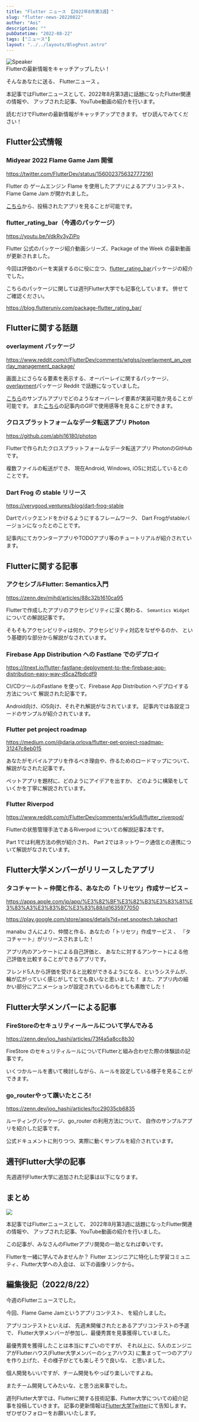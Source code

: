 ```yaml
---
title: "Flutter ニュース 【2022年8月第3週】"
slug: "flutter-news-20220822"
author: "Aoi"
description: ""
pubDatetime: "2022-08-22"
tags: ["ニュース"]
layout: "../../layouts/BlogPost.astro"
---
```


<div class="speech-bubble-container">
  <div class="speech-bubble-avatar">
    <img src="https://blog.flutteruniv.com/wp-content/themes/cocoon-master/images/man.png" alt="Speaker" />
  </div>
  <div class="speech-bubble">
    <div class="speech-bubble-content">
      Flutterの最新情報をキャッチアップしたい！
    </div>
    <div class="speech-bubble-arrow arrow-left"></div>
  </div>
</div>

そんなあなたに送る、 Flutterニュース 。

本記事ではFlutterニュースとして、2022年8月第3週に話題になったFlutter関連の情報や、
アップされた記事、YouTube動画の紹介を行います。

読むだけでFlutterの最新情報がキャッチアップできます。 ぜひ読んでみてください！

## Flutter公式情報

### Midyear 2022 Flame Game Jam 開催

https://twitter.com/FlutterDev/status/1560023756327772161

Flutter の ゲームエンジン Flame を使用したアプリによるアプリコンテスト、
Flame Game Jam が開かれました。

[こちら](https://itch.io/jam/2nd-flame-game-jam/entries)から、投稿されたアプリを見ることが可能です。

### flutter_rating_bar（今週のパッケージ）

https://youtu.be/VdkRy3yZiPo

Flutter 公式のパッケージ紹介動画シリーズ、Package of the Week の最新動画が更新されました。

今回は評価のバーを実装するのに役に立つ、[flutter_rating_bar](https://pub.dev/packages/flutter_rating_bar)パッケージの紹介でした。

こちらのパッケージに関しては週刊Flutter大学でも記事化しています。
併せてご確認ください。

https://blog.flutteruniv.com/package-flutter_rating_bar/

## Flutterに関する話題

### overlayment パッケージ

https://www.reddit.com/r/FlutterDev/comments/wtglss/overlayment_an_overlay_management_package/

画面上にさらなる要素を表示する、オーバーレイに関するパッケージ、[overlayment](https://pub.dev/packages/overlayment)パッケージ
Reddit で話題になっていました。

[こちら](https://overlayment.netlify.app/#/)のサンプルアプリでどのようなオーバーレイ要素が実装可能か見ることが可能です。
また[こちら](https://medium.com/@SchabanBo/overlayment-an-overlay-management-package-2dbdd9c2b1bb)の記事内のGIFで使用感等を見ることができます。

### クロスプラットフォームなデータ転送アプリ Photon

https://github.com/abhi16180/photon

Flutterで作られたクロスプラットフォームなデータ転送アプリ PhotonのGitHub です。

複数ファイルの転送ができ、
現在Android, Windows, iOSに対応しているとのことです。

### Dart Frog の stable リリース

https://verygood.ventures/blog/dart-frog-stable

Dartでバックエンドをかけるようにするフレームワーク、
Dart Frogがstableバージョンになったとのことです。

記事内にてカウンターアプリやTODOアプリ等のチュートリアルが紹介されています。

## Flutterに関する記事

### **アクセシブルFlutter: Semantics入門**

https://zenn.dev/mjhd/articles/88c32b1610ca95

Flutterで作成したアプリのアクセシビリティに深く関わる、
`Semantics Widget`についての解説記事です。

そもそもアクセシビリティは何か、アクセシビリティ対応をなぜやるのか、
という基礎的な部分から解説がなされています。

### Firebase App Distribution への Fastlane でのデプロイ

https://itnext.io/flutter-fastlane-deployment-to-the-firebase-app-distribution-easy-way-d5ca2fbdcdf9

CI/CDツールのFastlane を使って、Firebase App Distribution へデプロイする方法について
解説された記事です。

Android向け、iOS向け、それぞれ解説がなされています。
記事内では各設定コードのサンプルが紹介されています。

### Flutter pet project roadmap

https://medium.com/@daria.orlova/flutter-pet-project-roadmap-31247c8eb015

あなたがモバイルアプリを作るべき理由や、作るためのロードマップについて、
解説がなされた記事です。

ペットアプリを題材に、どのようにアイデアを出すか、
どのように構築をしていくかを丁寧に解説されています。

### Flutter Riverpod

https://www.reddit.com/r/FlutterDev/comments/wrk5u8/flutter_riverpod/

Flutterの状態管理手法であるRiverpod についての解説記事2本です。

Part 1では利用方法の例が紹介され、
Part 2ではネットワーク通信との連携について解説がなされています。

## Flutter大学メンバーがリリースしたアプリ

### タコチャート ~ 仲間と作る、あなたの「トリセツ」作成サービス ~

https://apps.apple.com/jp/app/%E3%82%BF%E3%82%B3%E3%83%81%E3%83%A3%E3%83%BC%E3%83%88/id1635977050

https://play.google.com/store/apps/details?id=net.snootech.takochart

manabu さんにより、仲間と作る、あなたの「トリセツ」作成サービス 、
『タコチャート』がリリースされました！

アプリ内のアンケートによる自己評価と、
あなたに対するアンケートによる他己評価を比較することができるアプリです。

フレンド5人から評価を受けると比較ができるようになる、というシステムが、
輪が広がっていく感じがしてとても良いなと思いました！
また、アプリ内の細かい部分にアニメーションが設定されているのもとても素敵でした！

## Flutter大学メンバーによる記事

### **FireStoreのセキュリティールールについて学んでみる**

https://zenn.dev/joo_hashi/articles/73f4a5a8cc8b30

FireStore のセキュリティルールについてFlutterと組み合わせた際の体験談の記事です。

いくつかルールを書いて検討しながら、ルールを設定している様子を見ることができます。

### **go_routerやって躓いたところ!**

https://zenn.dev/joo_hashi/articles/fcc29035cb6835

ルーティングパッケージ、go_router の利用方法について、
自作のサンプルアプリを紹介した記事です。

公式ドキュメントに則りつつ、実際に動くサンプルを紹介されています。

## 週刊Flutter大学の記事

先週週刊Flutter大学に追加された記事は以下になります。

## まとめ

![](http://blog.flutteruniv.com/wp-content/uploads/2022/03/新聞-1024x683.jpeg)

本記事ではFlutterニュースとして、
2022年8月第3週に話題になったFlutter関連の情報や、
アップされた記事、YouTube動画の紹介を行いました。

この記事が、みなさんのFlutterアプリ開発の一助となれば幸いです。

Flutterを一緒に学んでみませんか？
Flutter エンジニアに特化した学習コミュニティ、Flutter大学への入会は、
以下の画像リンクから。

## 編集後記（2022/8/22）

今週のFlutterニュースでした。

今回、Flame Game Jamというアプリコンテスト、
を紹介しました。

アプリコンテストといえば、
先週末開催されたとあるアプリコンテストの予選で、
Flutter大学メンバーが参加し、最優秀賞を見事獲得していました。

最優秀賞を獲得したことは本当にすごいのですが、
それ以上に、5人のエンジニアがFlutterハウス(Flutter大学メンバーのシェアハウス)
に集まって一つのアプリを作り上げた、その様子がとても楽しそうで良いな、
と思いました。

個人開発もいいですが、チーム開発もやっぱり楽しいですよね。

またチーム開発してみたいな、と思う出来事でした。

週刊Flutter大学では、Flutterに関する技術記事、Flutter大学についての紹介記事を投稿していきます。
記事の更新情報は[Flutter大学Twitter](https://twitter.com/FlutterUniv)にて告知します。
ぜひぜひフォローをお願いいたします。
